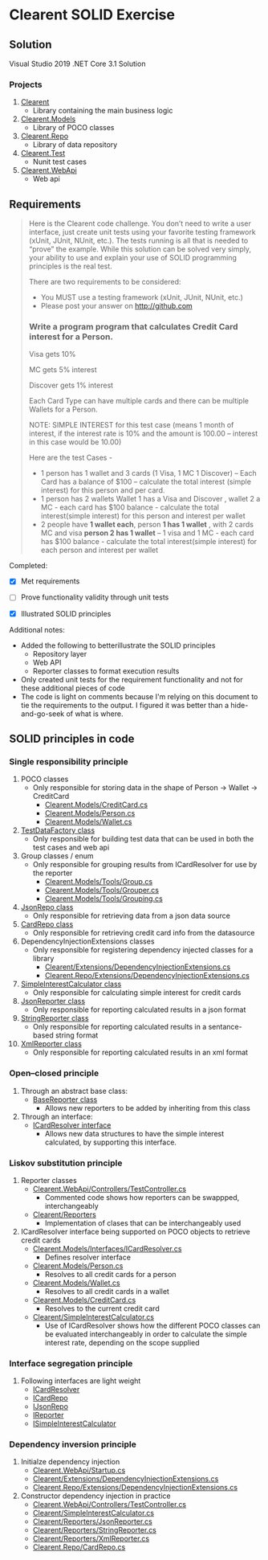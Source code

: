 # Clearent SOLID Exercise


## Solution

Visual Studio 2019 .NET Core 3.1 Solution

### Projects

1. [Clearent](https://github.com/JoelSkimoreMartin/Clearent/tree/master/Clearent)
    * Library containing the main business logic
1. [Clearent.Models](https://github.com/JoelSkimoreMartin/Clearent/tree/master/Clearent.Models)
    * Library of POCO classes
1. [Clearent.Repo](https://github.com/JoelSkimoreMartin/Clearent/tree/master/Clearent.Repo)
    * Library of data repository
1. [Clearent.Test](https://github.com/JoelSkimoreMartin/Clearent/tree/master/Clearent.Test)
    * Nunit test cases
1. [Clearent.WebApi](https://github.com/JoelSkimoreMartin/Clearent/tree/master/Clearent.WebApi)
   * Web api

## Requirements
> Here is the Clearent code challenge. You don’t need to write a user interface, just create unit tests using your favorite testing framework (xUnit, JUnit, NUnit, etc.). The tests running is all that is needed to “prove” the example. While this solution can be solved very simply, your ability to use and explain your use of SOLID programming principles is the real test.
> 
> There are two requirements to be considered:
> * You MUST use a testing framework (xUnit, JUnit, NUnit, etc.)
> * Please post your answer on http://github.com 
> 
> ### Write a program program that calculates Credit Card interest for a Person.  
>  
> Visa gets 10%
>  
> MC gets 5% interest
>  
> Discover gets 1% interest
>  
>  
> Each Card Type can have multiple cards and there can be multiple Wallets for a Person. 
>  
>  
> NOTE:  SIMPLE INTEREST for this test case (means 1 month of interest, if the interest rate is 10% and the amount is 100.00 – interest in this case would be 10.00) 
> 
>  
> Here are the test Cases - 
>  
> *	1 person has 1 wallet and 3 cards (1 Visa, 1 MC 1 Discover) – Each Card has a balance of $100 – calculate the total interest (simple interest) for this person and per card. 
> *	1 person has 2 wallets  Wallet 1 has a Visa and Discover , wallet 2 a MC -  each card has $100 balance - calculate the total interest(simple interest) for this person and interest per wallet
> *	2 people have **1 wallet each**,  person **1 has 1 wallet** , with 2 cards MC and visa **person 2 has 1 wallet** – 1 visa and 1 MC -  each card has $100 balance - calculate the total interest(simple interest) for each person and interest per wallet
> 


Completed:

- [x] Met requirements
- [ ] Prove functionality validity through unit tests
- [x] Illustrated SOLID principles


Additional notes:
   * Added the following to betterillustrate the SOLID principles
      * Repository layer
      * Web API
      * Reporter classes to format execution results
   * Only created unit tests for the requirement functionality and not for these additional pieces of code
   * The code is light on comments because I'm relying on this document to tie the requirements to the output.  I figured it was better than a hide-and-go-seek of what is where.


## SOLID principles in code


### Single responsibility principle

1. POCO classes
    * Only responsible for storing data in the shape of Person -> Wallet -> CreditCard
        * [Clearent.Models/CreditCard.cs](https://github.com/JoelSkimoreMartin/Clearent/blob/master/Clearent.Models/CreditCard.cs)
        * [Clearent.Models/Person.cs](https://github.com/JoelSkimoreMartin/Clearent/blob/master/Clearent.Models/Person.cs)
        * [Clearent.Models/Wallet.cs](https://github.com/JoelSkimoreMartin/Clearent/blob/master/Clearent.Models/Wallet.cs)
1. [TestDataFactory class](https://github.com/JoelSkimoreMartin/Clearent/blob/master/Clearent.Models/Tools/TestDataFactory.cs)
    * Only responsible for building test data that can be used in both the test cases and web api
1. Group classes / enum
    * Only responsible for grouping results from ICardResolver for use by the reporter
        * [Clearent.Models/Tools/Group.cs](https://github.com/JoelSkimoreMartin/Clearent/blob/master/Clearent.Models/Tools/Group.cs)
        * [Clearent.Models/Tools/Grouper.cs](https://github.com/JoelSkimoreMartin/Clearent/blob/master/Clearent.Models/Tools/Grouper.cs)
        * [Clearent.Models/Tools/Grouping.cs](https://github.com/JoelSkimoreMartin/Clearent/blob/master/Clearent.Models/Tools/Grouping.cs)
1. [JsonRepo class](https://github.com/JoelSkimoreMartin/Clearent/blob/master/Clearent.Repo/JsonRepo.cs)
    * Only responsible for retrieving data from a json data source
1. [CardRepo class](https://github.com/JoelSkimoreMartin/Clearent/blob/master/Clearent.Repo/CardRepo.cs)
    * Only responsible for retrieving credit card info from the datasource
1. DependencyInjectionExtensions classes
    * Only responsible for registering dependency injected classes for a library
        * [Clearent/Extensions/DependencyInjectionExtensions.cs](https://github.com/JoelSkimoreMartin/Clearent/blob/master/Clearent/Extensions/DependencyInjectionExtensions.cs)
        * [Clearent.Repo/Extensions/DependencyInjectionExtensions.cs](https://github.com/JoelSkimoreMartin/Clearent/blob/master/Clearent.Repo/Extensions/DependencyInjectionExtensions.cs)
1. [SimpleInterestCalculator class](https://github.com/JoelSkimoreMartin/Clearent/blob/master/Clearent/SimpleInterestCalculator.cs)
    * Only responsible for calculating simple interest for credit cards
1. [JsonReporter class](https://github.com/JoelSkimoreMartin/Clearent/blob/master/Clearent/Reporters/JsonReporter.cs)
    * Only responsible for reporting calculated results in a json format
1. [StringReporter class](https://github.com/JoelSkimoreMartin/Clearent/blob/master/Clearent/Reporters/StringReporter.cs)
    * Only responsible for reporting calculated results in a sentance-based string format
1. [XmlReporter class](https://github.com/JoelSkimoreMartin/Clearent/blob/master/Clearent/Reporters/XmlReporter.cs)
    * Only responsible for reporting calculated results in an xml format


### Open–closed principle


1. Through an abstract base class:
    * [BaseReporter class](https://github.com/JoelSkimoreMartin/Clearent/blob/master/Clearent/Reporters/BaseReporter.cs)
        * Allows new reporters to be added by inheriting from this class
1. Through an interface:
    * [ICardResolver interface](https://github.com/JoelSkimoreMartin/Clearent/blob/master/Clearent.Models/Interfaces/ICardResolver.cs)
        * Allows new data structures to have the simple interest calculated, by supporting this interface.


### Liskov substitution principle


1. Reporter classes
    * [Clearent.WebApi/Controllers/TestController.cs](https://github.com/JoelSkimoreMartin/Clearent/blob/master/Clearent.WebApi/Controllers/TestController.cs)
        * Commented code shows how reporters can be swappped, interchangeably
    * [Clearent/Reporters](https://github.com/JoelSkimoreMartin/Clearent/tree/master/Clearent/Reporters)
        * Implementation of clases that can be interchangeably used
1. ICardResolver interface being supported on POCO objects to retrieve credit cards
    * [Clearent.Models/Interfaces/ICardResolver.cs](https://github.com/JoelSkimoreMartin/Clearent/blob/master/Clearent.Models/Interfaces/ICardResolver.cs)
        * Defines resolver interface
    * [Clearent.Models/Person.cs](https://github.com/JoelSkimoreMartin/Clearent/blob/master/Clearent.Models/Person.cs)
        * Resolves to all credit cards for a person
    * [Clearent.Models/Wallet.cs](https://github.com/JoelSkimoreMartin/Clearent/blob/master/Clearent.Models/Wallet.cs)
        * Resolves to all credit cards in a wallet
    * [Clearent.Models/CreditCard.cs](https://github.com/JoelSkimoreMartin/Clearent/blob/master/Clearent.Models/CreditCard.cs)
        * Resolves to the current credit card
    * [Clearent/SimpleInterestCalculator.cs](https://github.com/JoelSkimoreMartin/Clearent/blob/master/Clearent/SimpleInterestCalculator.cs)
        * Use of ICardResolver shows how the different POCO classes can be evaluated interchangeably in order to calculate the simple interest rate, depending on the scope supplied


### Interface segregation principle


1. Following interfaces are light weight
    * [ICardResolver](https://github.com/JoelSkimoreMartin/Clearent/blob/master/Clearent.Models/Interfaces/ICardResolver.cs)
    * [ICardRepo](https://github.com/JoelSkimoreMartin/Clearent/blob/master/Clearent.Repo/Interfaces/ICardRepo.cs)
    * [IJsonRepo](https://github.com/JoelSkimoreMartin/Clearent/blob/master/Clearent.Repo/Interfaces/IJsonRepo.cs)
    * [IReporter](https://github.com/JoelSkimoreMartin/Clearent/blob/master/Clearent/Interfaces/IReporter.cs)
    * [ISimpleInterestCalculator](https://github.com/JoelSkimoreMartin/Clearent/blob/master/Clearent/Interfaces/ISimpleInterestCalculator.cs)


### Dependency inversion principle


1. Initialze dependency injection
    *  [Clearent.WebApi/Startup.cs](https://github.com/JoelSkimoreMartin/Clearent/blob/master/Clearent.WebApi/Startup.cs)
    *  [Clearent/Extensions/DependencyInjectionExtensions.cs](https://github.com/JoelSkimoreMartin/Clearent/blob/master/Clearent/Extensions/DependencyInjectionExtensions.cs)
    *  [Clearent.Repo/Extensions/DependencyInjectionExtensions.cs](https://github.com/JoelSkimoreMartin/Clearent/blob/master/Clearent.Repo/Extensions/DependencyInjectionExtensions.cs)
1. Constructor dependency injection in practice
    * [Clearent.WebApi/Controllers/TestController.cs](https://github.com/JoelSkimoreMartin/Clearent/blob/master/Clearent.WebApi/Controllers/TestController.cs)
    *  [Clearent/SimpleInterestCalculator.cs](https://github.com/JoelSkimoreMartin/Clearent/blob/master/Clearent/SimpleInterestCalculator.cs)
    *  [Clearent/Reporters/JsonReporter.cs](https://github.com/JoelSkimoreMartin/Clearent/blob/master/Clearent/Reporters/JsonReporter.cs)
    *  [Clearent/Reporters/StringReporter.cs](https://github.com/JoelSkimoreMartin/Clearent/blob/master/Clearent/Reporters/StringReporter.cs)
    *  [Clearent/Reporters/XmlReporter.cs](https://github.com/JoelSkimoreMartin/Clearent/blob/master/Clearent/Reporters/XmlReporter.cs)
    *  [Clearent.Repo/CardRepo.cs](https://github.com/JoelSkimoreMartin/Clearent/blob/master/Clearent.Repo/CardRepo.cs)
